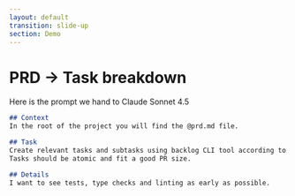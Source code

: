 ```yaml
---
layout: default
transition: slide-up
section: Demo
---
```


# PRD → Task breakdown

<div v-click="0">

Here is the prompt we hand to <span v-mark.red.underline>Claude Sonnet 4.5</span>

<CopyCodeBlock copy-label="Copy prompt" copied-label="Copied!" aria-label="Copy prompt">

```markdown
## Context
In the root of the project you will find the @prd.md file.

## Task
Create relevant tasks and subtasks using backlog CLI tool according to the the task guidelines.
Tasks should be atomic and fit a good PR size.

## Details
I want to see tests, type checks and linting as early as possible.

```

</CopyCodeBlock>

</div>
